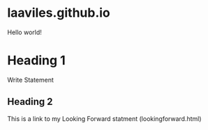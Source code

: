 # laaviles.github.io

Hello world!

# Heading 1

Write Statement 

## Heading 2

This is a link to my Looking Forward statment (lookingforward.html)
